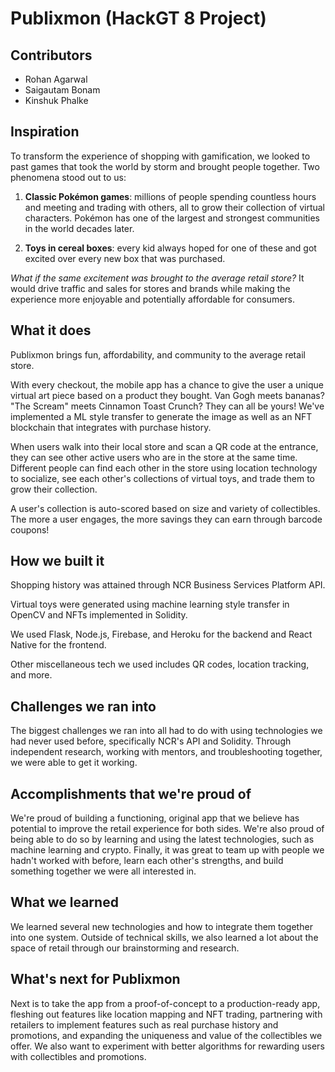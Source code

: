 # Publixmon (HackGT 8 Project)
## Contributors
 - Rohan Agarwal
 - Saigautam Bonam
 - Kinshuk Phalke
## Inspiration
To transform the experience of shopping with gamification, we looked to past games that took the world by storm and brought people together. Two phenomena stood out to us:

1. **Classic Pokémon games**: millions of people spending countless hours and meeting and trading with others, all to grow their collection of virtual characters. Pokémon has one of the largest and strongest communities in the world decades later.

2. **Toys in cereal boxes**: every kid always hoped for one of these and got excited over every new box that was purchased.

_What if the same excitement was brought to the average retail store?_ It would drive traffic and sales for stores and brands while making the experience more enjoyable and potentially affordable for consumers.

## What it does
Publixmon brings fun, affordability, and community to the average retail store. 

With every checkout, the mobile app has a chance to give the user a unique virtual art piece based on a product they bought. Van Gogh meets bananas? "The Scream" meets Cinnamon Toast Crunch? They can all be yours! We've implemented a ML style transfer to generate the image as well as an NFT blockchain that integrates with purchase history.

When users walk into their local store and scan a QR code at the entrance, they can see other active users who are in the store at the same time. Different people can find each other in the store using location technology to socialize, see each other's collections of virtual toys, and trade them to grow their collection.

A user's collection is auto-scored based on size and variety of collectibles. The more a user engages, the more savings they can earn through barcode coupons!

## How we built it
Shopping history was attained through NCR Business Services Platform API.

Virtual toys were generated using machine learning style transfer in OpenCV and NFTs implemented in Solidity.

We used Flask, Node.js, Firebase, and Heroku for the backend and React Native for the frontend.

Other miscellaneous tech we used includes QR codes, location tracking, and more.

## Challenges we ran into
The biggest challenges we ran into all had to do with using technologies we had never used before, specifically NCR's API and Solidity. Through independent research, working with mentors, and troubleshooting together, we were able to get it working.

## Accomplishments that we're proud of
We're proud of building a functioning, original app that we believe has potential to improve the retail experience for both sides. We're also proud of being able to do so by learning and using the latest technologies, such as machine learning and crypto. Finally, it was great to team up with people we hadn't worked with before, learn each other's strengths, and build something together we were all interested in.

## What we learned
We learned several new technologies and how to integrate them together into one system. Outside of technical skills, we also learned a lot about the space of retail through our brainstorming and research.

## What's next for Publixmon
Next is to take the app from a proof-of-concept to a production-ready app, fleshing out features like location mapping and NFT trading, partnering with retailers to implement features such as real purchase history and promotions, and expanding the uniqueness and value of the collectibles we offer. We also want to experiment with better algorithms for rewarding users with collectibles and promotions.

